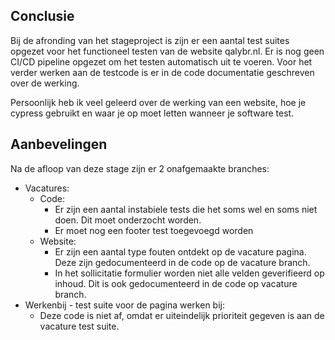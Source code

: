 ## Conclusie

Bij de afronding van het stageproject is zijn er een aantal test suites opgezet voor het functioneel testen van de website qalybr.nl. Er is nog geen CI/CD pipeline opgezet om het testen automatisch uit te voeren. Voor het verder werken aan de testcode is er in de code documentatie geschreven over de werking.

Persoonlijk heb ik veel geleerd over de werking van een website, hoe je cypress gebruikt en waar je op moet letten wanneer je software test.

## Aanbevelingen

Na de afloop van deze stage zijn er 2 onafgemaakte branches:

- Vacatures:
    - Code:
        - Er zijn een aantal instabiele tests die het soms wel en soms niet doen. Dit moet onderzocht worden.
        - Er moet nog een footer test toegevoegd worden
    - Website:
        - Er zijn een aantal type fouten ontdekt op de vacature pagina. Deze zijn gedocumenteerd in de code op de vacature branch.
        - In het sollicitatie formulier worden niet alle velden geverifieerd op inhoud. Dit is ook gedocumenteerd in de code op vacature branch.
- Werkenbij - test suite voor de pagina werken bij:
    - Deze code is niet af, omdat er uiteindelijk prioriteit gegeven is aan de vacature test suite.
